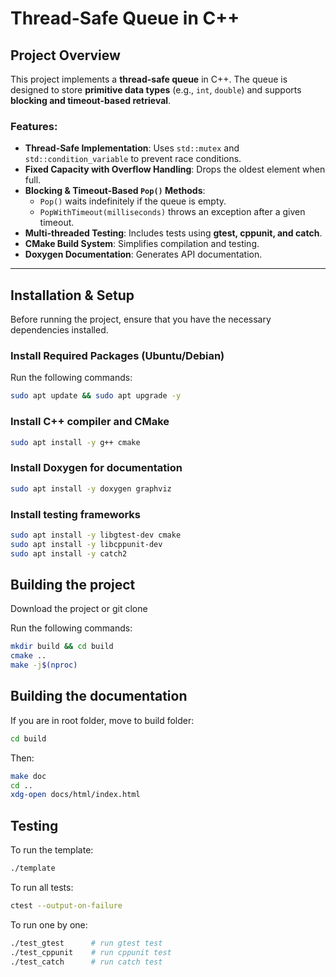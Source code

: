 # Thread-Safe Queue in C++

## Project Overview
This project implements a **thread-safe queue** in C++. The queue is designed to store **primitive data types** (e.g., `int`, `double`) and supports **blocking and timeout-based retrieval**.

### Features:
- **Thread-Safe Implementation**: Uses `std::mutex` and `std::condition_variable` to prevent race conditions.
- **Fixed Capacity with Overflow Handling**: Drops the oldest element when full.
- **Blocking & Timeout-Based `Pop()` Methods**:  
  - `Pop()` waits indefinitely if the queue is empty.  
  - `PopWithTimeout(milliseconds)` throws an exception after a given timeout.
- **Multi-threaded Testing**: Includes tests using **gtest, cppunit, and catch**.
- **CMake Build System**: Simplifies compilation and testing.
- **Doxygen Documentation**: Generates API documentation.

---

## **Installation & Setup**
Before running the project, ensure that you have the necessary dependencies installed.

### **Install Required Packages (Ubuntu/Debian)**
Run the following commands:
```sh
sudo apt update && sudo apt upgrade -y
```

### Install C++ compiler and CMake
```sh
sudo apt install -y g++ cmake
```
### Install Doxygen for documentation
```sh
sudo apt install -y doxygen graphviz
```
### Install testing frameworks
```sh
sudo apt install -y libgtest-dev cmake
sudo apt install -y libcppunit-dev
sudo apt install -y catch2
```
## **Building the project**
Download the project or git clone

Run the following commands:
```sh
mkdir build && cd build
cmake ..
make -j$(nproc)
```
## **Building the documentation**
If you are in root folder, move to build folder:
```sh
cd build
```
Then:
```sh
make doc
cd ..
xdg-open docs/html/index.html
```

## **Testing**
To run the template:
```sh
./template
```
To run all tests:
```sh
ctest --output-on-failure
```
To run one by one:
```sh
./test_gtest      # run gtest test
./test_cppunit    # run cppunit test
./test_catch      # run catch test
```
